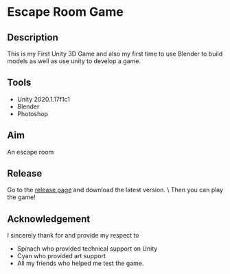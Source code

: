 # Escape Room Game
## Description
This is my First Unity 3D Game and also my first time to use Blender to build models as well as use unity to develop a game. 

## Tools
- Unity 2020.1.17f1c1
- Blender
- Photoshop

## Aim
An escape room

## Release
Go to the [release page](https://github.com/ReallyStupidProgrammer/Escape/releases) and download the latest version. \\
Then you can play the game!

## Acknowledgement
I sincerely thank for and provide my respect to
- Spinach who provided technical support on Unity
- Cyan who provided art support
- All my friends who helped me test the game. 
